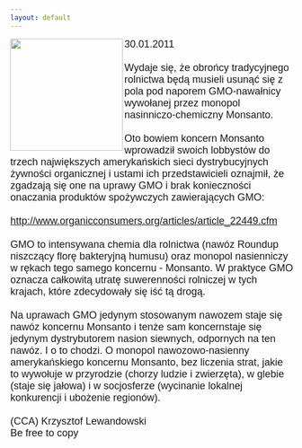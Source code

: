 ```yaml
---
layout: default
---
```

<img src="{{site.baseurl}}\articles\pictures\465.gmob.jpg" align=left width="200"><!--59--><p style="margin: 0px 0px 18px; font-size: 18px; font-family: Helvetica;">
30.01.2011<br><br>Wydaje się, że obrońcy tradycyjnego rolnictwa będą musieli usunąć się z pola pod naporem GMO-nawałnicy wywołanej przez monopol nasinniczo-chemiczny Monsanto.<br><br>Oto bowiem koncern Monsanto wprowadził swoich lobbystów do trzech największych amerykańskich sieci dystrybucyjnych żywności organicznej i ustami ich przedstawicieli oznajmił, że zgadzają się one na uprawy GMO i brak konieczności onaczania produktów spożywczych zawierających GMO:<br><br><a href="http://www.organicconsumers.org/articles/article_22449.cfm" title="GMObalizacja" target="" style="border-width: 0px; margin: 0px; padding: 0px; color: black; text-decoration: none;">http://www.organicconsumers.org/articles/article_22449.cfm</a><br><br>GMO to intensywana chemia dla rolnictwa (nawóz Roundup niszczący florę bakteryjną humusu) oraz monopol nasienniczy w rękach tego samego koncernu - Monsanto. W praktyce GMO oznacza całkowitą utratę suwerenności rolniczej w tych krajach, które zdecydowały się iść tą drogą.<br><br>Na uprawach GMO jedynym stosowanym nawozem staje się nawóz koncernu Monsanto i tenże sam koncernstaje się jedynym dystrybutorem nasion siewnych, odpornych na ten nawóz. I o to chodzi. O monopol nawozowo-nasienny amerykańskiego koncernu Monsanto, bez liczenia strat, jakie to wywołuje w przyrodzie (chorzy ludzie i zwierzęta), w glebie (staje się jałowa) i w socjosferze (wycinanie lokalnej konkurencji i ubożenie regionów).<br><br>(CCA) Krzysztof Lewandowski<br>Be free to copy</p>
